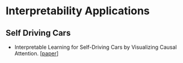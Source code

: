 Interpretability Applications
===============================================================================

Self Driving Cars
-------------------------------------------------------------------------------

- Interpretable Learning for Self-Driving Cars by Visualizing Causal Attention. \[[paper](https://arxiv.org/abs/1703.10631.pdf)]
